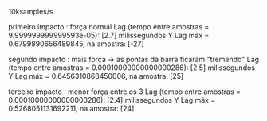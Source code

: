 10ksamples/s

primeiro impacto : força normal
    Lag (tempo entre amostras = 9.999999999999593e-05): [2.7] milissegundos
    Y Lag máx = 0.6799890656489845, na amostra: [-27]

segundo impacto : mais força -> as pontas da barra ficaram "tremendo"
    Lag (tempo entre amostras = 0.00010000000000000286): [2.5] milissegundos
    Y Lag máx = 0.6456310868450006, na amostra: [25]

terceiro impacto : menor força entre os 3
    Lag (tempo entre amostras = 0.00010000000000000286): [2.4] milissegundos
    Y Lag máx = 0.5268051131692211, na amostra: [24]